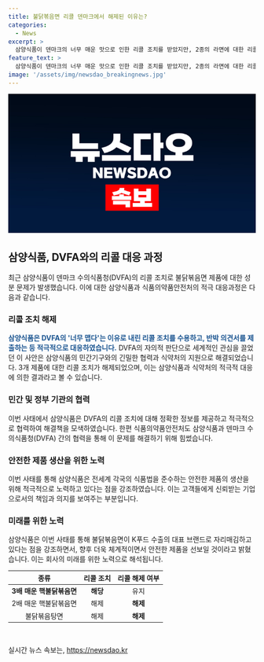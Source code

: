 ```yaml
---
title: 불닭볶음면 리콜 덴마크에서 해제된 이유는?
categories:
  - News
excerpt: >
  삼양식품이 덴마크의 너무 매운 맛으로 인한 리콜 조치를 받았지만, 2종의 라면에 대한 리콜 조치가 해제되었다. 또한, 이에 대한 적극적 대응과 함께 식약처의 협조로 인해 리콜이 해제되었으며, 삼양식품은 정확한 측정과 안전성을 강조하며 대응했다고 전했다. 덴마크의 조치로 세계적인 이슈가 되었으며, 관련 제품은 재판매가 시작되었으며, 해당 기업은 앞으로 더욱 안전한 제품을 출시할 계획이라고 밝혔다.
feature_text: >
  삼양식품이 덴마크의 너무 매운 맛으로 인한 리콜 조치를 받았지만, 2종의 라면에 대한 리콜 조치가 해제되었다. 또한, 이에 대한 적극적 대응과 함께 식약처의 협조로 인해 리콜이 해제되었으며, 삼양식품은 정확한 측정과 안전성을 강조하며 대응했다고 전했다. 덴마크의 조치로 세계적인 이슈가 되었으며, 관련 제품은 재판매가 시작되었으며, 해당 기업은 앞으로 더욱 안전한 제품을 출시할 계획이라고 밝혔다.
image: '/assets/img/newsdao_breakingnews.jpg'
---
```


<p><img src="/assets/img/newsdao_breakingnews.jpg" alt="ontimetimes 속보" /></p>

<h2 data-ke-size="size26">삼양식품, DVFA와의 리콜 대응 과정</h2>

<p data-ke-size="size16">최근 삼양식품이 덴마크 수의식품청(DVFA)의 리콜 조치로 불닭볶음면 제품에 대한 성분 문제가 발생했습니다. 이에 대한 삼양식품과 식품의약품안전처의 적극 대응과정은 다음과 같습니다.</p>

<h3 data-ke-size="size24">리콜 조치 해제</h3>

<p data-ke-size="size16"><b><span style="color: #1a5490;">삼양식품은 DVFA의 '너무 맵다'는 이유로 내린 리콜 조치를 수용하고, 반박 의견서를 제출하는 등 적극적으로 대응하였습니다.</span></b> DVFA의 자의적 판단으로 세계적인 관심을 끌었던 이 사안은 삼양식품의 민간기구와의 긴밀한 협력과 식약처의 지원으로 해결되었습니다. 3개 제품에 대한 리콜 조치가 해제되었으며, 이는 삼양식품과 식약처의 적극적 대응에 의한 결과라고 볼 수 있습니다.</p>

<h3 data-ke-size="size24">민간 및 정부 기관의 협력</h3>

<p data-ke-size="size16">이번 사태에서 삼양식품은 DVFA의 리콜 조치에 대해 정확한 정보를 제공하고 적극적으로 협력하여 해결책을 모색하였습니다. 한편 식품의약품안전처도 삼양식품과 덴마크 수의식품청(DVFA) 간의 협력을 통해 이 문제를 해결하기 위해 힘썼습니다.</p>

<h3 data-ke-size="size24">안전한 제품 생산을 위한 노력</h3>

<p data-ke-size="size16">이번 사태를 통해 삼양식품은 전세계 각국의 식품법을 준수하는 안전한 제품의 생산을 위해 적극적으로 노력하고 있다는 점을 강조하였습니다. 이는 고객들에게 신뢰받는 기업으로서의 책임과 의지를 보여주는 부분입니다.</p>

<h3 data-ke-size="size24">미래를 위한 노력</h3>

<p data-ke-size="size16">삼양식품은 이번 사태를 통해 불닭볶음면이 K푸드 수출의 대표 브랜드로 자리매김하고 있다는 점을 강조하면서, 향후 더욱 체계적이면서 안전한 제품을 선보일 것이라고 밝혔습니다. 이는 회사의 미래를 위한 노력으로 해석됩니다.</p>

<table>
    <thead>
        <tr>
            <th style="text-align: center;">종류</th>
            <th style="text-align: center;">리콜 조치</th>
            <th style="text-align: center;">리콜 해제 여부</th>
        </tr>
    </thead>
    <tbody>
        <tr>
            <td style="text-align: center;"><b>3배 매운 핵불닭볶음면</b></td>
            <td style="text-align: center;"><b>해당</b></td>
            <td style="text-align: center;">유지</td>
        </tr>
        <tr>
            <td style="text-align: center;">2배 매운 핵불닭볶음면</td>
            <td style="text-align: center;">해제</td>
            <td style="text-align: center;"><b>해제</b></td>
        </tr>
        <tr>
            <td style="text-align: center;">불닭볶음탕면</td>
            <td style="text-align: center;">해제</td>
            <td style="text-align: center;"><b>해제</b></td>
        </tr>
    </tbody>
</table>

<p data-ke-size="size16">&nbsp;</p>
실시간 뉴스 속보는, <a href="https://newsdao.kr" rel="dofollow">https://newsdao.kr</a>


